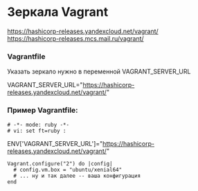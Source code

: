 # Зеркала Vagrant
  
https://hashicorp-releases.yandexcloud.net/vagrant/  
https://hashicorp-releases.mcs.mail.ru/vagrant/  
  
### Vagrantfile
Указать зеркало нужно в переменной VAGRANT_SERVER_URL  

VAGRANT_SERVER_URL="https://hashicorp-releases.yandexcloud.net/vagrant/"

### Пример Vagrantfile:


```
# -*- mode: ruby -*-
# vi: set ft=ruby :
```
ENV['VAGRANT_SERVER_URL']="https://hashicorp-releases.yandexcloud.net/vagrant/"
```
Vagrant.configure("2") do |config|
  # config.vm.box = "ubuntu/xenial64"
  # ... ну и так далее -- ваша конфигурация
end
```
